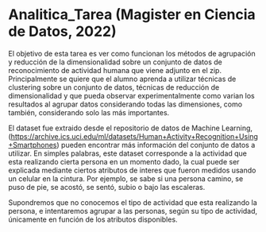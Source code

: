 # Analitica_Tarea (Magister en Ciencia de Datos, 2022)

El objetivo de esta tarea es ver como funcionan los métodos de agrupación y reducción de la dimensionalidad sobre un conjunto de datos de reconocimiento de actividad humana que viene adjunto en el zip. Principalmente se quiere que el alumno aprenda a utilizar técnicas de clustering sobre un conjunto de datos, técnicas de reducción de dimensionalidad y que pueda observar experimentalmente como varian los resultados al agrupar datos considerando todas las dimensiones, como también, considerando solo las más importantes.

El dataset fue extraido desde el repositorio de datos de Machine Learning, (https://archive.ics.uci.edu/ml/datasets/Human+Activity+Recognition+Using+Smartphones) pueden encontrar más información del conjunto de datos a utilizar. En simples palabras, este dataset corresponde a la actividad que esta realizando cierta persona en un momento dado, la cual puede ser explicada mediante ciertos atributos de interes que fueron medidos usando un celular en la cintura. Por ejemplo, se sabe si una persona camino, se puso de pie, se acostó, se sentó, subio o bajo las escaleras.

Supondremos que no conocemos el tipo de actividad que esta realizando la persona, e intentaremos agrupar a las personas, según su tipo de actividad, únicamente en función de los atributos disponibles.
